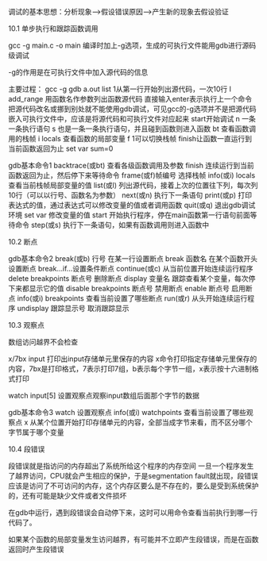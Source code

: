 调试的基本思想：分析现象-->假设错误原因-->产生新的现象去假设验证

10.1 单步执行和跟踪函数调用

gcc -g main.c -o main
编译时加上-g选项，生成的可执行文件能用gdb进行源码级调试

-g的作用是在可执行文件中加入源代码的信息

主要过程：
gcc -g
gdb a.out
list 1从第一行开始列出源代码，一次10行
l add_range 用函数名作参数列出函数源代码
直接输入enter表示执行上一个命令
把源代码改名或挪到别处就不能使用gdb调试，可见gcc的-g选项并不是把源代码嵌入可执行文件中，应该是将源代码和可执行文件对应起来
start开始调试
n 一条一条执行语句
s 也是一条一条执行语句，并且碰到函数则进入函数
bt 查看函数调用的栈帧
i locals 查看函数的局部变量
f 1可以切换栈帧
finish让函数一直运行到当前函数返回为止
set var sum=0

gdb基本命令1
backtrace(或bt)   查看各级函数调用及参数
finish   连续运行到当前函数返回为止，然后停下来等待命令
frame(或f)帧编号   选择栈帧
info(或i) locals   查看当前栈帧局部变量的值
list(或l)   列出源代码，接着上次的位置往下列，每次列10行（可以以行号、函数名为参数）
next(或n)   执行下一条语句
print(或p)   打印表达式的值，通过表达式可以修改变量的值或者调用函数
quit(或q)   退出gdb调试环境
set var   修改变量的值
start 开始执行程序，停在main函数第一行语句前面等待命令
step(或s)   执行下一条语句，如果有函数调用则进入函数中

10.2 断点

gdb基本命令2
break(或b) 行号   在某一行设置断点
break 函数名   在某个函数开头设置断点
break...if...设置条件断点
continue(或c)   从当前位置开始连续运行程序
delete breakpoints 断点号   删除断点
display 变量名   跟踪查看某个变量，每次停下来都显示它的值
disable breakpoints 断点号   禁用断点
enable 断点号   启用断点
info(或i) breakpoints   查看当前设置了哪些断点
run(或r)   从头开始连续运行程序
undisplay 跟踪显示号   取消跟踪显示

10.3 观察点

数组访问越界不会检查

x/7bx input
打印出input存储单元里保存的内容
x命令打印指定存储单元里保存的内容，7bx是打印格式，7表示打印7组，b表示每个字节一组，x表示按十六进制格式打印

watch input[5]
设置观察点观察input数组后面那个字节的数据

gdb基本命令3
watch   设置观察点
info(或i) watchpoints   查看当前设置了哪些观察点
x   从某个位置开始打印存储单元的内容，全部当成字节来看，而不区分哪个字节属于哪个变量

10.4 段错误

段错误就是指访问的内存超出了系统所给这个程序的内存空间
一旦一个程序发生了越界访问，CPU就会产生相应的保护，于是segmentation fault就出现，段错误应该是访问了不可访问的内存，这个内存区要么是不存在的，要么是受到系统保护的，还有可能是缺少文件或者文件损坏

在gdb中运行，遇到段错误会自动停下来，这时可以用命令查看当前执行到哪一行代码了。

如果某个函数的局部变量发生访问越界，有可能并不立即产生段错误，而是在函数返回时产生段错误
